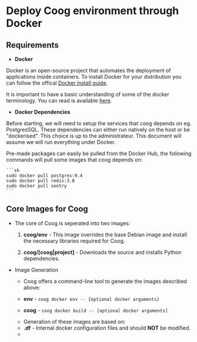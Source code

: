
# Deploy Coog environment through Docker

## Requirements

* **Docker**

Docker is an open-source project that automates the deployment of applications inside containers.
To install Docker for your distribution you can follow the offical [Docker install guide].

It is important to have a basic understanding of some of the docker terminology.
You can read is available [here](https://docs.docker.com/engine/reference/glossary/).

[Docker install guide]: https://docs.docker.com/engine/installation/

* **Docker Dependencies**

Before starting, we will need to setup the services that coog depends on eg. PostgresSQL.
These dependencies can either run natively on the host or be "dockerised". This choice is up to the 
administrateur. This document will assume we will run everything under Docker.

Pre-made packages can easily be pulled from the Docker Hub, the following commands will pull some images that coog depends on:

	```sh
	sudo docker pull postgres:9.4
	sudo docker pull redis:3.0
	sudo docker pull sentry
	```
	

## Core Images for Coog

* The core of Coog is seperated into two images:

	1. **coog/env** - This image overrides the base Debian image and 
		install the necessary libraries required for Coog.
  
	2. **coog/[coog|project]** - Downloads the source and installs Python dependencies.

* Image Generation

	* Coog offers a command-line tool to generate the images described above:
	- **env**  - `coog docker env -- [optional docker arguments]`

	- **coog** - `coog docker build -- [optional docker arguments]`

	* Generation of these images are based on:
	  
	- __<filename>.df__ - Internal docker configuration files and should **NOT** be modified. 
	- __<script>.sh__ - A script used as an entrypoint to handle container startup. 

